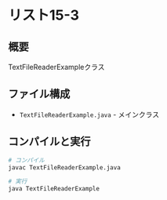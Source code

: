 # リスト15-3

## 概要
TextFileReaderExampleクラス

## ファイル構成
- `TextFileReaderExample.java` - メインクラス

## コンパイルと実行
```bash
# コンパイル
javac TextFileReaderExample.java

# 実行
java TextFileReaderExample
```
